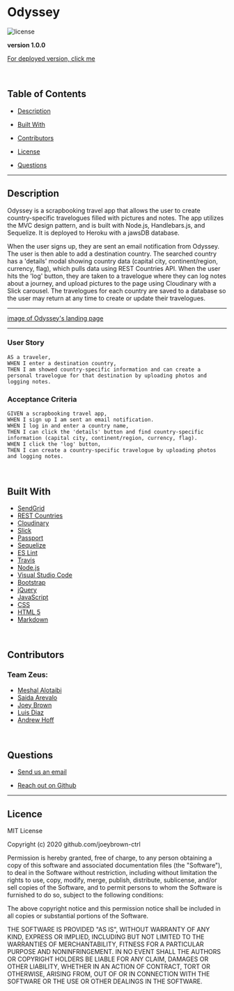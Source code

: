 # Odyssey

![license](https://img.shields.io/badge/License-MIT-blue.svg)

**version 1.0.0**

[For deployed version, click me](https://team-zeus.herokuapp.com/)

<br>

  ## Table of Contents

  
* [Description](#description)
  
* [Built With](#builtwith) 
  
* [Contributors](#contributors) 
  
* [License](#license)
  
* [Questions](#questions)

  
<hr>

  ## Description 

  Odyssey is a scrapbooking travel app that allows the user to create country-specific travelogues filled with pictures and notes. The app utilizes the MVC design pattern, and is built with Node.js, Handlebars.js, and Sequelize. It is deployed to Heroku with a jawsDB database.

  When the user signs up, they are sent an email notification from Odyssey. The user is then able to add a destination country. The searched country has a 'details' modal showing country data (capital city, continent/region, currency, flag), which pulls data using REST Countries API. When the user hits the 'log' button, they are taken to a travelogue where they can log notes about a journey, and upload pictures to the page using Cloudinary with a Slick carousel. The travelogues for each country are saved to a database so the user may return at any time to create or update their travelogues.

  <hr>

[image of Odyssey's landing page](https://github.com/joeybrown-ctrl/Odyssey/blob/main/public/images/indexPage.png)

  <hr>

  ### User Story 

  ```
  AS a traveler,
  WHEN I enter a destination country,
  THEN I am showed country-specific information and can create a personal travelogue for that destination by uploading photos and logging notes.
  ```

  ### Acceptance Criteria

  ```
  GIVEN a scrapbooking travel app,
  WHEN I sign up I am sent an email notification.
  WHEN I log in and enter a country name,
  THEN I can click the 'details' button and find country-specific information (capital city, continent/region, currency, flag).
  WHEN I click the 'log' button,
  THEN I can create a country-specific travelogue by uploading photos and logging notes.
  ```

<br>

  ## Built With

* [SendGrid](https://sendgrid.com)
* [REST Countries](https://restcountries.eu/)
* [Cloudinary](https://cloudinary.com/)
* [Slick](https://kenwheeler.github.io/slick/)
* [Passport](http://www.passportjs.org/packages/passport-npm/)
* [Sequelize](https://sequelize.org/master/index.html)
* [ES Lint](https://eslint.org/)
* [Travis](https://travis-ci.org/)
* [Node.js](https://nodejs.org/en/about/)
* [Visual Studio Code](https://code.visualstudio.com/)
* [Bootstrap](https://getbootstrap.com/)
* [jQuery](https://jquery.com/)
* [JavaScript](https://developer.mozilla.org/en-US/docs/Web/JavaScript)
* [CSS](https://developer.mozilla.org/en-US/docs/Web/CSS)
* [HTML 5](https://developer.mozilla.org/en-US/docs/Web/Guide/HTML/HTML5)
* [Markdown](https://guides.github.com/features/mastering-markdown/)

<br>

  ## Contributors 

  ### Team Zeus:

* [Meshal Alotaibi](https://github.com/MeshalS)
* [Saida Arevalo](https://github.com/saida179)
* [Joey Brown](https://github.com/joeybrown-ctrl)
* [Luis Diaz](https://github.com/luis26308)
* [Andrew Hoff](https://github.com/alhoffiq)

<br>

  ## Questions 
  
* [Send us an email](mailto:odyssey.travelogue@gmail.com)
  
* [Reach out on Github](https://github.com/joeybrown-ctrl)

<hr>

  ## Licence 
MIT License

Copyright (c) 2020 github.com/joeybrown-ctrl

Permission is hereby granted, free of charge, to any person obtaining a copy
of this software and associated documentation files (the "Software"), to deal
in the Software without restriction, including without limitation the rights
to use, copy, modify, merge, publish, distribute, sublicense, and/or sell
copies of the Software, and to permit persons to whom the Software is
furnished to do so, subject to the following conditions:

The above copyright notice and this permission notice shall be included in all
copies or substantial portions of the Software.

THE SOFTWARE IS PROVIDED "AS IS", WITHOUT WARRANTY OF ANY KIND, EXPRESS OR
IMPLIED, INCLUDING BUT NOT LIMITED TO THE WARRANTIES OF MERCHANTABILITY,
FITNESS FOR A PARTICULAR PURPOSE AND NONINFRINGEMENT. IN NO EVENT SHALL THE
AUTHORS OR COPYRIGHT HOLDERS BE LIABLE FOR ANY CLAIM, DAMAGES OR OTHER
LIABILITY, WHETHER IN AN ACTION OF CONTRACT, TORT OR OTHERWISE, ARISING FROM,
OUT OF OR IN CONNECTION WITH THE SOFTWARE OR THE USE OR OTHER DEALINGS IN THE
SOFTWARE.